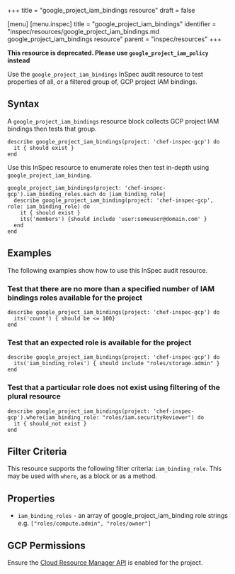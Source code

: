 +++
title = "google_project_iam_bindings resource"
draft = false

[menu]
  [menu.inspec]
    title = "google_project_iam_bindings"
    identifier = "inspec/resources/google_project_iam_bindings.md google_project_iam_bindings resource"
    parent = "inspec/resources"
+++


**This resource is deprecated. Please use `google_project_iam_policy` instead**

Use the `google_project_iam_bindings` InSpec audit resource to test properties of all, or a filtered group of, GCP project IAM bindings.


## Syntax

A `google_project_iam_bindings` resource block collects GCP project IAM bindings then tests that group.

    describe google_project_iam_bindings(project: 'chef-inspec-gcp') do
      it { should exist }
    end

Use this InSpec resource to enumerate roles then test in-depth using `google_project_iam_binding`.

    google_project_iam_bindings(project: 'chef-inspec-gcp').iam_binding_roles.each do |iam_binding_role|
      describe google_project_iam_binding(project: 'chef-inspec-gcp',  role: iam_binding_role) do
        it { should exist }
        its('members') {should include 'user:someuser@domain.com' }
      end
    end


## Examples

The following examples show how to use this InSpec audit resource.

### Test that there are no more than a specified number of IAM bindings roles available for the project

    describe google_project_iam_bindings(project: 'chef-inspec-gcp') do
      its('count') { should be <= 100}
    end

### Test that an expected role is available for the project

    describe google_project_iam_bindings(project: 'chef-inspec-gcp') do
      its('iam_binding_roles') { should include "roles/storage.admin" }
    end
    
### Test that a particular role does not exist using filtering of the plural resource

    describe google_project_iam_bindings(project: 'chef-inspec-gcp').where(iam_binding_role: "roles/iam.securityReviewer") do
      it { should_not exist }
    end


## Filter Criteria

This resource supports the following filter criteria:  `iam_binding_role`.  This may be used with `where`, as a block or as a method.

## Properties

*  `iam_binding_roles` - an array of google_project_iam_binding role strings e.g. `["roles/compute.admin", "roles/owner"]`



## GCP Permissions

Ensure the [Cloud Resource Manager API](https://console.cloud.google.com/apis/library/cloudresourcemanager.googleapis.com/) is enabled for the project.